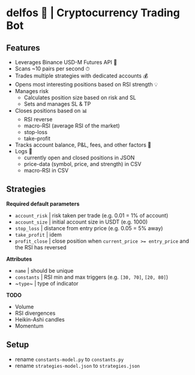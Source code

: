 # delfos 🔮 | Cryptocurrency Trading Bot

## Features
- Leverages Binance USD-M Futures API 🔌
- Scans ~10 pairs per second ⏱
- Trades multiple strategies with dedicated accounts 💰
- Opens most interesting positions based on RSI strength 💡
- Manages risk
    - Calculates position size based on risk and SL
    - Sets and manages SL & TP
- Closes positions based on 📊
    - RSI reverse
    - macro-RSI (average RSI of the market)
    - stop-loss
    - take-profit
- Tracks account balance, P&L, fees, and other factors 📐
- Logs 💾
    - currently open and closed positions in JSON
    - price-data (symbol, price, and strength) in CSV
    - macro-RSI in CSV

## Strategies

**Required default parameters**
- `account_risk` | risk taken per trade (e.g. 0.01 = 1% of account)
- `account_size` | initial account size in USDT (e.g. 1000)
- `stop_loss` | distance from entry price (e.g. 0.05 = 5% away)
- `take_profit` | idem
- `profit_close` | close position when `current_price >= entry_price` and the RSI has reversed

**Attributes**
- `name` | should be unique
- `constants` | RSI min and max triggers (e.g. `[30, 70]`, `[20, 80]`)
- ~`type`~ | type of indicator

**TODO**
- Volume
- RSI divergences
- Heikin-Ashi candles
- Momentum

## Setup
- rename `constants-model.py` to `constants.py`
- rename `strategies-model.json` to `strategies.json`
